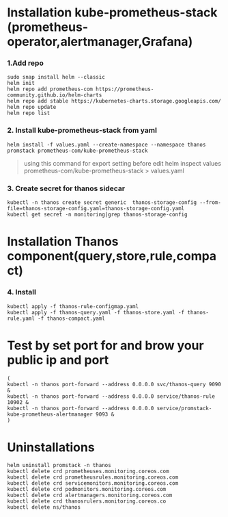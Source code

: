 # Installation kube-prometheus-stack (prometheus-operator,alertmanager,Grafana)
### 1.Add repo
```
sudo snap install helm --classic
helm init
helm repo add prometheus-com https://prometheus-community.github.io/helm-charts
helm repo add stable https://kubernetes-charts.storage.googleapis.com/
helm repo update
helm repo list
```
### 2. Install kube-prometheus-stack from yaml
```
helm install -f values.yaml --create-namespace --namespace thanos promstack prometheus-com/kube-prometheus-stack
```
>using this command for export setting before edit helm inspect values prometheus-com/kube-prometheus-stack > values.yaml

### 3. Create secret for thanos sidecar
``` 
kubectl -n thanos create secret generic  thanos-storage-config --from-file=thanos-storage-config.yaml=thanos-storage-config.yaml 
kubectl get secret -n monitoring|grep thanos-storage-config
``` 
# Installation Thanos component(query,store,rule,compact)
###  4. Install
``` 
kubectl apply -f thanos-rule-configmap.yaml
kubectl apply -f thanos-query.yaml -f thanos-store.yaml -f thanos-rule.yaml -f thanos-compact.yaml
``` 

# Test by set port for and brow your public ip and port
``` 
(
kubectl -n thanos port-forward --address 0.0.0.0 svc/thanos-query 9090 &
kubectl -n thanos port-forward --address 0.0.0.0 service/thanos-rule 10902 &
kubectl -n thanos port-forward --address 0.0.0.0 service/promstack-kube-prometheus-alertmanager 9093 &
)
``` 

# Uninstallations
``` 
helm uninstall promstack -n thanos
kubectl delete crd prometheuses.monitoring.coreos.com
kubectl delete crd prometheusrules.monitoring.coreos.com
kubectl delete crd servicemonitors.monitoring.coreos.com
kubectl delete crd podmonitors.monitoring.coreos.com
kubectl delete crd alertmanagers.monitoring.coreos.com
kubectl delete crd thanosrulers.monitoring.coreos.co
kubectl delete ns/thanos
``` 